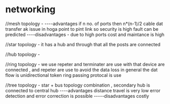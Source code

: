 # networking

//mesh topology - 
----advantages
if n no. of ports then n*(n-1)/2 cable 
dat transfer ak issue in hoga 
point to pint link so security is high
fault can be predicted
----disadvantages -
due to high ports cost and maintance is high 

//star topology - it has a hub  and through that all the posts are connected

//hub topology - 

//ring topology - we use repeter and terminater are use with that device are connected , and repeter are use to avoid the data loss
     in general the dat flow is unidirectional 
    token ring passing protocal is use

//tree topology - star + bus topology combination , secondary hub is connected to central hub
----advantages 
distance travel is very low 
error detection and error correction is possible
-----disadvantages 
costly 
